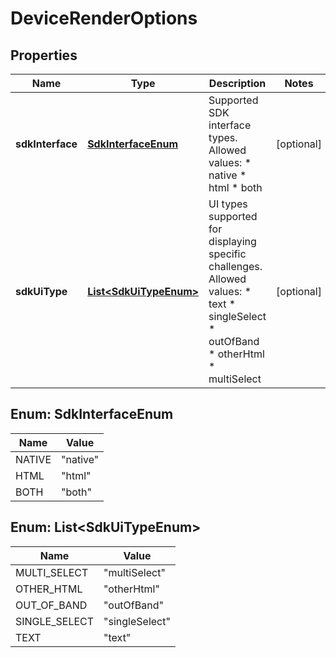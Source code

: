 

# DeviceRenderOptions


## Properties

| Name | Type | Description | Notes |
|------------ | ------------- | ------------- | -------------|
|**sdkInterface** | [**SdkInterfaceEnum**](#SdkInterfaceEnum) | Supported SDK interface types. Allowed values: * native * html * both |  [optional] |
|**sdkUiType** | [**List&lt;SdkUiTypeEnum&gt;**](#List&lt;SdkUiTypeEnum&gt;) | UI types supported for displaying specific challenges. Allowed values: * text * singleSelect * outOfBand * otherHtml * multiSelect |  [optional] |



## Enum: SdkInterfaceEnum

| Name | Value |
|---- | -----|
| NATIVE | &quot;native&quot; |
| HTML | &quot;html&quot; |
| BOTH | &quot;both&quot; |



## Enum: List&lt;SdkUiTypeEnum&gt;

| Name | Value |
|---- | -----|
| MULTI_SELECT | &quot;multiSelect&quot; |
| OTHER_HTML | &quot;otherHtml&quot; |
| OUT_OF_BAND | &quot;outOfBand&quot; |
| SINGLE_SELECT | &quot;singleSelect&quot; |
| TEXT | &quot;text&quot; |



